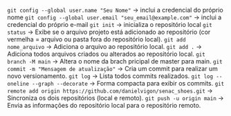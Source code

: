 `git config --global user.name "Seu Nome"` -> inclui a credencial do próprio nome
`git config --global user.email "seu_email@example.com"` -> inclui a credencial do próprio e-mail
`git init` -> inicializa o repositório local
`git status` -> Exibe se o arquivo projeto está adicionado ao repositório (cor vermelha = arquivo ou pasta fora do repositório local).
`git add nome_arquivo` -> Adiciona o arquivo ao repositório local.
`git add .` -> Adiciona todos arquivos criados ou alterados ao repositório local.
`git branch -M main` -> Altera o nome da brach pricipal de master para main.
`git commit -m "Mensagem de atualização"` -> Cria um commit para realizar um novo versionamento.
`git log` -> Lista todos commits realizados.
`git log --oneline --graph --decorate` -> Forma compacta para exibir os commits.
`git remote add origin https://github.com/danielvigon/senac_shoes.git` -> Sincroniza os dois repositórios (local e remoto).
`git push -u origin main` -> Envia as informações do repositório local para o repositório remoto.